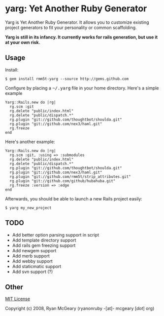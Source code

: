 # yarg: Yet Another Ruby Generator

Yarg is Yet Another Ruby Generator.  It allows you to customize existing project
generators to fit your personality or common scaffolding.

**Yarg is still in its infancy.  It currently works for rails generation, but use it at your own risk.**

## Usage

Install:

    $ gem install rmm5t-yarg --source http://gems.github.com

Configure by placing a <tt>~/.yarg</tt> file in your home directory.  Here's a simple example

    Yarg::Rails.new do |rg|
      rg.scm :git
      rg.delete "public/index.html"
      rg.delete "public/dispatch.*"
      rg.plugin "git://github.com/thoughtbot/shoulda.git"
      rg.plugin "git://github.com/nex3/haml.git"
      rg.freeze
    end

Here's another example:

    Yarg::Rails.new do |rg|
      rg.scm :git, :using => :submodules
      rg.delete "public/index.html"
      rg.delete "public/dispatch.*"
      rg.plugin "git://github.com/thoughtbot/shoulda.git"
      rg.plugin "git://github.com/nex3/haml.git"
      rg.plugin "git://github.com/rmm5t/strip_attributes.git"
      rg.plugin "git://github.com/github/hubahuba.git"
      rg.freeze :version => :edge
    end

Afterwards, you should be able to launch a new Rails project easily:

    $ yarg my_new_project

## TODO

* Add better option parsing support in script
* Add template directory support
* Add rails gem freezing support
* Add newgem support
* Add merb support
* Add webby support
* Add staticmatic support
* Add svn support (?)

## Other

[MIT License](http://www.opensource.org/licenses/mit-license.php)

Copyright (c) 2008, Ryan McGeary (ryanonruby -[at]- mcgeary [*dot*] org)
